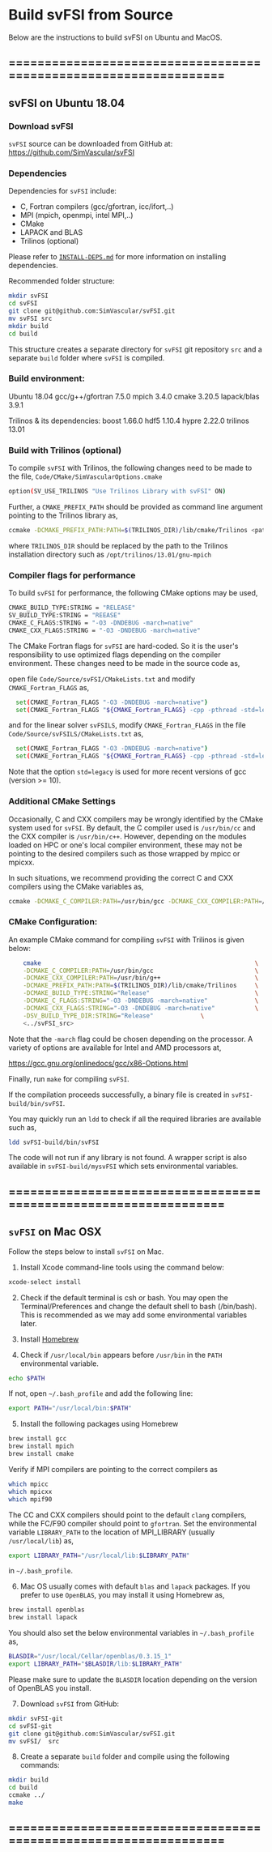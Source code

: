 
# **Build svFSI from Source**

Below are the instructions to build svFSI on Ubuntu and MacOS.

## =================================================================
## svFSI on Ubuntu 18.04

### Download svFSI

`svFSI` source can be downloaded from GitHub at:
https://github.com/SimVascular/svFSI

### Dependencies
Dependencies for `svFSI` include:

- C, Fortran compilers (gcc/gfortran, icc/ifort,..)
- MPI (mpich, openmpi, intel MPI,..)
- CMake
- LAPACK and BLAS
- Trilinos (optional)

Please refer to [`INSTALL-DEPS.md`](./INSTALL-DEPS.md) for more information on installing dependencies.

Recommended folder structure:

```bash
mkdir svFSI
cd svFSI
git clone git@github.com:SimVascular/svFSI.git
mv svFSI src
mkdir build
cd build
```

This structure creates a separate directory for `svFSI` git repository `src` and a separate `build` folder where `svFSI` is compiled.

### Build environment:

Ubuntu 18.04
gcc/g++/gfortran 7.5.0
mpich 3.4.0
cmake 3.20.5
lapack/blas 3.9.1

Trilinos & its dependencies:
    boost 1.66.0
    hdf5 1.10.4
    hypre 2.22.0
    trilinos 13.01

### Build with Trilinos (optional)

To compile `svFSI` with Trilinos, the following changes need to be made to the file, `Code/CMake/SimVascularOptions.cmake`

```bash
option(SV_USE_TRILINOS "Use Trilinos Library with svFSI" ON)
```

Further, a `CMAKE_PREFIX_PATH` should be provided as command line argument pointing to the Trilinos library as,

```bash
ccmake -DCMAKE_PREFIX_PATH:PATH=$(TRILINOS_DIR)/lib/cmake/Trilinos <path_to_svFSI_source>
```

where `TRILINOS_DIR` should be replaced by the path to the Trilinos installation directory such as `/opt/trilinos/13.01/gnu-mpich`

### Compiler flags for performance

To build `svFSI` for performance, the following CMake options may be used,

```bash
CMAKE_BUILD_TYPE:STRING = "RELEASE"
SV_BUILD_TYPE:STRING = "REEASE"
CMAKE_C_FLAGS:STRING = "-O3 -DNDEBUG -march=native"
CMAKE_CXX_FLAGS:STRING = "-O3 -DNDEBUG -march=native"
```

The CMake Fortran flags for `svFSI` are hard-coded. So it is the user's responsibility to use optimized flags depending on the compiler environment. These changes need to be made in the source code as,

open file `Code/Source/svFSI/CMakeLists.txt` and modify `CMAKE_Fortran_FLAGS` as,

```bash
  set(CMAKE_Fortran_FLAGS "-O3 -DNDEBUG -march=native")
  set(CMAKE_Fortran_FLAGS "${CMAKE_Fortran_FLAGS} -cpp -pthread -std=legacy")
```

and for the linear solver `svFSILS`, modify `CMAKE_Fortran_FLAGS` in the file `Code/Source/svFSILS/CMakeLists.txt` as,

```bash
  set(CMAKE_Fortran_FLAGS "-O3 -DNDEBUG -march=native")
  set(CMAKE_Fortran_FLAGS "${CMAKE_Fortran_FLAGS} -cpp -pthread -std=legacy")
```

Note that the option `std=legacy` is used for more recent versions of gcc (version >= 10).

### Additional CMake Settings

Occasionally, C and CXX compilers may be wrongly identified by the CMake system used for `svFSI`. By default, the C compiler used is `/usr/bin/cc` and the CXX compiler is `/usr/bin/c++`. However, depending on the modules loaded on HPC or one's local compiler environment, these may not be pointing to the desired compilers such as those wrapped by mpicc or mpicxx.

In such situations, we recommend providing the correct C and CXX compilers using the CMake variables as,

```bash
ccmake -DCMAKE_C_COMPILER:PATH=/usr/bin/gcc -DCMAKE_CXX_COMPILER:PATH=/usr/bin/g++  <path_to_svFSI_source>
```

### CMake Configuration:

An example CMake command for compiling `svFSI` with Trilinos is given below:

```bash
    cmake                                                           \
    -DCMAKE_C_COMPILER:PATH=/usr/bin/gcc                            \
    -DCMAKE_CXX_COMPILER:PATH=/usr/bin/g++                          \
    -DCMAKE_PREFIX_PATH:PATH=$(TRILINOS_DIR)/lib/cmake/Trilinos     \
    -DCMAKE_BUILD_TYPE:STRING="Release"                             \
    -DCMAKE_C_FLAGS:STRING="-O3 -DNDEBUG -march=native"             \
    -DCMAKE_CXX_FLAGS:STRING="-O3 -DNDEBUG -march=native"           \
    -DSV_BUILD_TYPE_DIR:STRING="Release"             \
    <../svFSI_src>
```

Note that the `-march` flag could be chosen depending on the processor. A variety of options are available for Intel and AMD processors at,

https://gcc.gnu.org/onlinedocs/gcc/x86-Options.html

Finally, run `make` for compiling `svFSI`.

If the compilation proceeds successfully, a binary file is created in `svFSI-build/bin/svFSI`.

You may quickly run an `ldd` to check if all the required libraries are available such as,

```bash
ldd svFSI-build/bin/svFSI
```
The code will not run if any library is not found. A wrapper script is also available in `svFSI-build/mysvFSI` which sets environmental variables.

## =================================================================
## `svFSI` on Mac OSX

Follow the steps below to install `svFSI` on Mac.

1. Install Xcode command-line tools using the command below:

```bash
xcode-select install
```

2. Check if the default terminal is csh or bash. You may open the Terminal/Preferences and change the default shell to bash (/bin/bash). This is recommended as we may add some environmental variables later.

3. Install [Homebrew](https://docs.brew.sh/Installation)

4. Check if `/usr/local/bin` appears before `/usr/bin` in the `PATH` environmental variable.

```bash
echo $PATH
```

If not, open `~/.bash_profile` and add the following line:

```bash
export PATH="/usr/local/bin:$PATH"
```

5. Install the following packages using Homebrew

```bash
brew install gcc
brew install mpich
brew install cmake
```

Verify if MPI compilers are pointing to the correct compilers as

```bash
which mpicc
which mpicxx
which mpif90
```

The CC and CXX compilers should point to the default `clang` compilers, while the FC/F90 compiler should point to `gfortran`. Set the environmental variable `LIBRARY_PATH` to the location of MPI_LIBRARY (usually `/usr/local/lib`) as,

```bash
export LIBRARY_PATH="/usr/local/lib:$LIBRARY_PATH"
```

in `~/.bash_profile`.

6. Mac OS usually comes with default `blas` and `lapack` packages. If you prefer to use `OpenBLAS`, you may install it using Homebrew as,

```bash
brew install openblas
brew install lapack
```

You should also set the below environmental variables in `~/.bash_profile` as,

```bash
BLASDIR="/usr/local/Cellar/openblas/0.3.15_1"
export LIBRARY_PATH="$BLASDIR/lib:$LIBRARY_PATH"
```

Please make sure to update the `BLASDIR` location depending on the version of OpenBLAS you install.

7. Download `svFSI` from GitHub:

```bash
mkdir svFSI-git
cd svFSI-git
git clone git@github.com:SimVascular/svFSI.git
mv svFSI/  src
```

8. Create a separate `build` folder and compile using the following commands:

```bash
mkdir build
cd build
ccmake ../
make
```
## =================================================================
